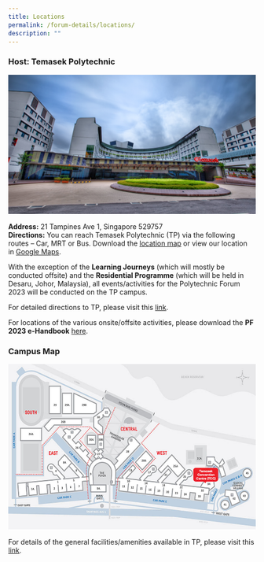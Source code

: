 ```yaml
---
title: Locations
permalink: /forum-details/locations/
description: ""
---
```

### <b>Host: Temasek Polytechnic</b><br>

![](/images/PF%202023/Forum%20Details/Locations/forum%20locations.png)

<b>Address:</b> 21 Tampines Ave 1, Singapore 529757  
<b>Directions:</b> You can reach Temasek Polytechnic (TP) via the following routes – Car, MRT or Bus. Download the&nbsp;[location map](https://www.tp.edu.sg/content/dam/tp-web/files/about-tp/contact-us/location_map.pdf)&nbsp;or view our location in&nbsp;[Google Maps](https://www.google.com/maps?ll=1.345185,103.931812&amp;z=16&amp;t=m&amp;hl=en-GB&amp;gl=SG&amp;mapclient=embed&amp;cid=10084371634971779734).

With the exception of the <b>Learning Journeys</b> (which will mostly be conducted offsite) and the <b>Residential Programme</b> (which will be held in Desaru, Johor, Malaysia), all events/activities for the Polytechnic Forum 2023 will be conducted on the TP campus.

For detailed directions to TP, please visit this [link](https://www.tp.edu.sg/about-tp/getting-to-tp.html).

For locations of the various onsite/offsite activities, please download the&nbsp;**PF 2023 e-Handbook** [here](/files/polytechnic%20forum%202023%20-%20e-handbook.pdf).

### <b>Campus Map</b><br>

![](/images/PF%202023/Forum%20Details/Locations/campus%20map.jpg)

For details of the general facilities/amenities available in TP, please visit this [link](https://www.tp.edu.sg/about-tp/our-campus-map-facilities.html).